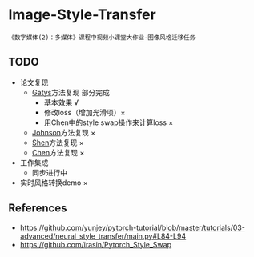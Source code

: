 # Image-Style-Transfer
    《数字媒体(2)：多媒体》课程中视频小课堂大作业-图像风格迁移任务
    
## TODO
 - 论文复现
     - [Gatys](https://arxiv.org/abs/1508.06576)方法复现 部分完成
        - 基本效果 √
        - 修改loss（增加光滑项）×
        - 用Chen中的style swap操作来计算loss ×
     - [Johnson](https://arxiv.org/abs/1603.08155)方法复现 ×
     - [Shen](https://arxiv.org/abs/1709.04111)方法复现 ×
     - [Chen](https://arxiv.org/abs/1612.04337)方法复现 ×
 - 工作集成
     - 同步进行中
 - 实时风格转换demo ×

## References

 - https://github.com/yunjey/pytorch-tutorial/blob/master/tutorials/03-advanced/neural_style_transfer/main.py#L84-L94
 - https://github.com/irasin/Pytorch_Style_Swap